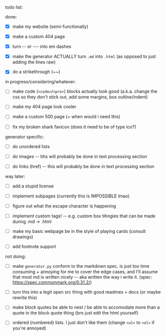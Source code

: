todo list:

done:    
- [x] make my website (semi-functionally)    
- [x] make a custom 404 page    
- [x] turn -- or --- into em dashes  
- [x] make the generator ACTUALLY turn `.md` into `.html` (as opposed to just adding the lines raw)    
- [x] do a strikethrough (~~)     



in progress/considering/whatever:   
- [ ] make code (`<code>`/`<pre>`) blocks actually look good (a.k.a. change the css so they don't stick out, add some margins, box outline/indent)
- [ ] make my 404 page look cooler 
- [ ] make a custom 500 page (+ when would i need this)        
- [ ] fix my broken shark favicon (does it need to be of type ico?) 



generator specific:
- [ ] do unordered lists
- [ ] do images -- tihs will probably be done in text processing section
- [ ] do links (href) -- this will probably be done in text processing section


way later:   
- [ ] add a stupid license
- [ ] implement subpages (currently this is IMPOSSIBLE lmao)   
- [ ] figure out what the escape character is happening
- [ ] implement custom tags! -- e.g. custom box tihngies that can be made during .md -> .html    
- [ ] make my basic webpage be in the style of playing cards (consult drawings) 
- [ ] add footnote support
 

not doing:   
- [ ] make `generator.py` conform to the markdown spec. is just too time consuming + annoying for me to cover the edge cases, and I'll assume that most md is written nicely -- aka written the way i write it. (spec: https://spec.commonmark.org/0.31.2/)    
- [ ] turn this into a legit open src thing with good readmes + docs (or maybe rewrite this)
- [ ] make block quotes be able to nest / be able to accomodate more than a quote in the block quote thing (bro just edit the html yourself)
- [ ] ordered (numbered) lists. I just don't like them (change `<ul>` to `<ol>` if you're annoyed)

